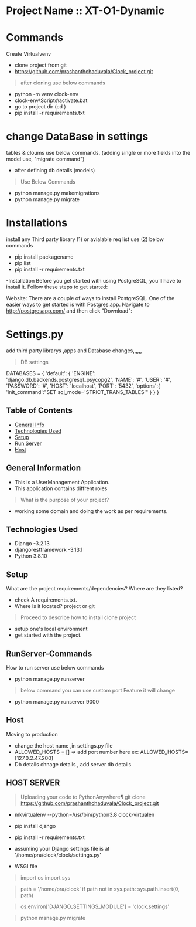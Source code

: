 # Project Name :: XT-O1-Dynamic

# Commands 
Create Virtualvenv
- clone project from git
- https://github.com/prashanthchaduvala/Clock_project.git
> after cloning 
> use below commands
- python -m venv clock-env
- clock-env\Scripts\activate.bat 
- go to project dir (cd )
- pip install -r requirements.txt

# change DataBase in settings
tables & cloums use below commands, (adding single or more fields into the model use, "migrate command")
- after defining db details (models)
> Use Below Commands
- python manage.py makemigrations
- python manage.py migrate

# Installations
install any Third party library (1) or avialable req list use (2) below commands
- pip install packagename
- pip list
- pip install -r requirements.txt

-Installation
Before you get started with using PostgreSQL, you'll have to install it. Follow these steps to get started:

Website:
There are a couple of ways to install PostgreSQL. One of the easier ways to get started is with Postgres.app. Navigate to http://postgresapp.com/ and then click "Download":


# Settings.py
add third party librarys ,apps  and Database changes,,,,,,
>DB settings

DATABASES = {
        'default': {
            'ENGINE': 'django.db.backends.postgresql_psycopg2',
            'NAME': '#',
            'USER': '#',
            'PASSWORD': '#',
            'HOST': 'localhost',
            'PORT': '5432',
            'options':{
                'init_command':"SET sql_mode='STRICT_TRANS_TABLES'"
            }
        }
    }


## Table of Contents
* [General Info](#general-information)
* [Technologies Used](#technologies-used)
* [Setup](#setup)
* [Run Server](#RunServer-Commands)
* [Host](#Host)


## General Information
- This is a UserManagement Application.
- This application contains diffrent roles
> What is the purpose of your project?
- working some domain and doing the work as per requirements. 



## Technologies Used
- Django -3.2.13
- djangorestframework -3.13.1
- Python 3.8.10


## Setup
What are the project requirements/dependencies? Where are they listed?
- check A requirements.txt.
- Where is it located? project or git

>Proceed to describe how to install 
clone project

- setup one's local environment 
- get started with the project.


## RunServer-Commands
How to run server  use below commands
- python manage.py runserver 
> below command you can use custom port 
> Feature it will change
- python manage.py runserver 9000



## Host
Moving to production 

- change the host name ,in settings.py file 
- ALLOWED_HOSTS = [] => add port number here ex: ALLOWED_HOSTS=[127.0.2.47.200]
- Db details chnage details , add server db details

## HOST SERVER
> Uploading your code to PythonAnywhere¶
> git clone https://github.com/prashanthchaduvala/Clock_project.git
- mkvirtualenv --python=/usr/bin/python3.8 clock-virtualen
- pip install django
- pip install -r requirements.txt
- assuming your Django settings file is at '/home/pra/clock/clock/settings.py'

- WSGI file
> import os
> import sys

> path = '/home/pra/clock'
> if path not in sys.path:
    sys.path.insert(0, path)

> os.environ['DJANGO_SETTINGS_MODULE'] = 'clock.settings'

> python manage.py migrate
